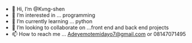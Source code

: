 - 👋 Hi, I’m @Kvng-shen
- 👀 I’m interested in ... programming 
- 🌱 I’m currently learning ... python 
- 💞️ I’m looking to collaborate on ...front end and back end projects 
- 📫 How to reach me ... Adeyemotemidayo7@gmail.com or 08147071495

<!---
Kvng-shen/Kvng-shen is a ✨ special ✨ repository because its `README.md` (this file) appears on your GitHub profile.
You can click the Preview link to take a look at your changes.
--->
